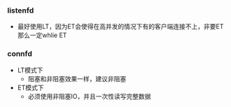 

### listenfd
- 最好使用LT，因为ET会使得在高并发的情况下有的客户端连接不上，非要ET那么一定whlie ET
### connfd
- LT模式下
    - 阻塞和非阻塞效果一样，建议非阻塞
- ET模式下
    - 必须使用非阻塞IO，并且一次性读写完整数据